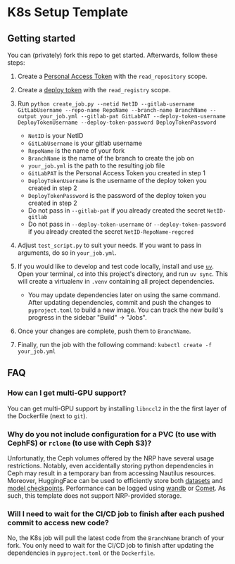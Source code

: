 # K8s Setup Template



## Getting started

You can (privately) fork this repo to get started. Afterwards, follow these steps:

1. Create a [Personal Access Token](https://docs.gitlab.com/ee/user/profile/personal_access_tokens.html) with the `read_repository` scope.
2. Create a [deploy token](https://docs.gitlab.com/ce/user/project/deploy_tokens/) with the `read_registry` scope.
3. Run `python create_job.py --netid NetID --gitlab-username GitLabUsername --repo-name RepoName --branch-name BranchName --output your_job.yml --gitlab-pat GitLabPAT --deploy-token-username DeployTokenUsername --deploy-token-password DeployTokenPassword`
    - `NetID` is your NetID
    - `GitLabUsername` is your gitlab username
    - `RepoName` is the name of your fork
    - `BranchName` is the name of the branch to create the job on
    - `your_job.yml` is the path to the resulting job file
    - `GitLabPAT` is the Personal Access Token you created in step 1
    - `DeployTokenUsername` is the username of the deploy token you created in step 2
    - `DeployTokenPassword` is the password of the deploy token you created in step 2
    - Do not pass in `--gitlab-pat` if you already created the secret `NetID-gitlab`
    - Do not pass in `--deploy-token-username` or `--deploy-token-password` if you already created the secret `NetID-RepoName-regcred`

4. Adjust `test_script.py` to suit your needs. If you want to pass in arguments, do so in `your_job.yml`.
5. If you would like to develop and test code locally, install and use [`uv`](https://docs.astral.sh/uv/getting-started/installation/). Open your terminal, `cd` into this project\'s directory, and run `uv sync`. This will create a virtualenv in `.venv` containing all project dependencies.
    - You may update dependencies later on using the same command. After updating dependencies, commit and push the changes to `pyproject.toml` to build a new image. You can track the new build\'s progress in the sidebar \"Build\" -> \"Jobs\".
6. Once your changes are complete, push them to `BranchName`.
7. Finally, run the job with the following command: `kubectl create -f your_job.yml`

## FAQ

### How can I get multi-GPU support?

You can get multi-GPU support by installing `libnccl2` in the the first layer of the Dockerfile (next to `git`).

### Why do you not include configuration for a PVC (to use with CephFS) or `rclone` (to use with Ceph S3)?

Unfortunatly, the Ceph volumes offered by the NRP have several usage restrictions. Notably, even accidentally storing python dependencies in Ceph may result in a temporary ban from accessing Nautilus resources. Moreover, HuggingFace can be used to efficiently store both [datasets](https://huggingface.co/docs/datasets/en/create_dataset) and [model checkpoints](https://huggingface.co/docs/huggingface_hub/en/guides/upload). Performance can be logged using [wandb](https://docs.wandb.ai/) or [Comet](https://www.comet.com/docs/). As such, this template does not support NRP-provided storage.

### Will I need to wait for the CI/CD job to finish after each pushed commit to access new code?

No, the K8s job will pull the latest code from the `BranchName` branch of your fork. You only need to wait for the CI/CD job to finish after updating the dependencies in `pyproject.toml` or the `Dockerfile`.